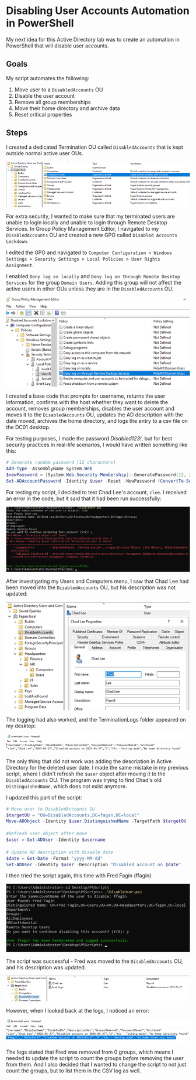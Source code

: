 # Disabling User Accounts Automation in PowerShell

My next idea for this Active Directory lab was to create an automation in PowerShell that will disable user accounts.      


## Goals

My script automates the following:
1. Move user to a `DisabledAccounts` OU
2. Disable the user account
3. Remove all group memberships
4. Move their home directory and archive data
5. Reset critical properties


## Steps

I created a dedicated Termination OU called `DisabledAccounts` that is kept outside normal active user OUs.     

![image1](images/DisabledAccounts.png)     


For extra security, I wanted to make sure that my terminated users are unable to login locally and unable to login through Remote Desktop Services. In Group Policy Management Editor, I navigated to my `DisabledAccounts` OU and created a new GPO called `Disabled Accounts Lockdown`.      

I edited the GPO and navigated to `Computer Configuration > Windows Settings > Security Settings > Local Policies > User Rights Assignment`.      

I enabled `Deny log on locally` and `Deny log on through Remote Desktop Services` for the group `Domain Users`. Adding this group will not affect the active users in other OUs unless they are in the `DisabledAccounts` OU.    
      

![image2](images/DenyLogin.png)     


I created a base code that prompts for username, returns the user information, confirms with the host whether they want to delete the account, removes group memberships, disables the user account and moves it to the `DisabledAccounts` OU, updates the AD description with the date moved, archives the home directory, and logs the entry to a csv file on the DC01 desktop.     

For testing purposes, I made the password _Disabled123!_, but for best security practices in real-life scenarios, I would have written something like this:     

```powershell
# Generate random password (12 characters)
Add-Type -AssemblyName System.Web
$newPassword = [System.Web.Security.Membership]::GeneratePassword(12, 2)
Set-ADAccountPassword -Identity $user -Reset -NewPassword (ConvertTo-SecureString -AsPlainText $newPassword -Force)
```

For testing my script, I decided to test Chad Lee's account, `clee`. I received an error in the code, but it said that it had been run successfully:     

![image3](images/cleeDisable.png)       


After investigating my Users and Computers menu, I saw that Chad Lee had been moved into the `DisabledAccounts` OU, but his description was not updated:     

![image4](images/cleeProperties.png)     

The logging had also worked, and the TerminationLogs folder appeared on my desktop:     

![image5](images/TerminatedUsers.png)     


The only thing that did not work was adding the description in Active Directory for the deleted user date. I made the same mistake in my previous script, where I didn't refresh the `$user` object after moving it to the `DisabledAccounts` OU. The program was trying to find Chad's old `DistinguishedName`, which does not exist anymore.     

I updated this part of the script:        

```powershell
# Move user to DisabledAccounts OU
$targetOU = "OU=DisabledAccounts,DC=fagan,DC=local"
Move-ADObject -Identity $user.DistinguishedName -TargetPath $targetOU

#Refresh user object after move
$user = Get-ADUser -Identity $username

# Update AD description with disable date
$date = Get-Date -Format "yyyy-MM-dd"
Set-ADUser -Identity $user -Description "Disabled account on $date"
```

I then tried the script again, this time with Fred Fagin (ffagin).         

![image6](images/ffaginDisable.png)


The script was successful - Fred was moved to the `DisabledAccounts` OU, and his description was updated.

![image7](images/Usersffagin.png)


However, when I looked back at the logs, I noticed an error:         

![image8](images/TerminationError.png)      


The logs stated that Fred was removed from 0 groups, which means I needed to update the script to count the groups _before_ removing the user from them. And I also decided that I wanted to change the script to not just count the groups, but to list them in the CSV log as well.     


